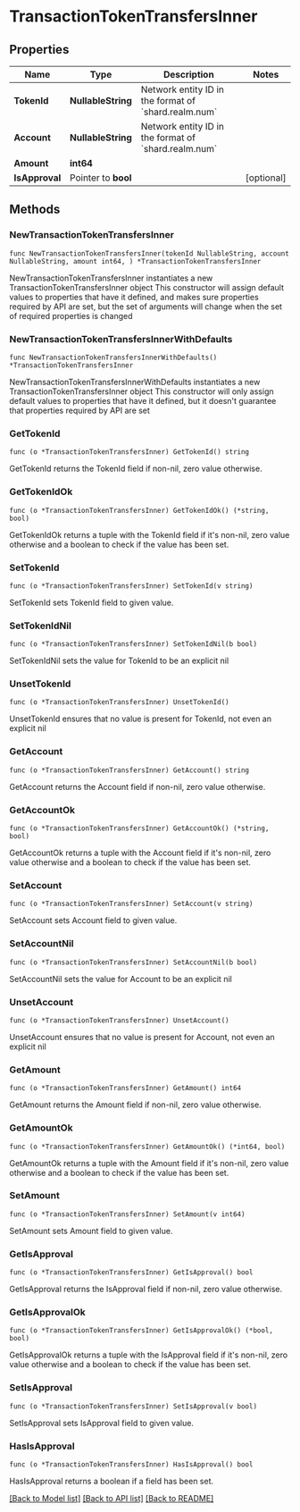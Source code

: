 # TransactionTokenTransfersInner

## Properties

Name | Type | Description | Notes
------------ | ------------- | ------------- | -------------
**TokenId** | **NullableString** | Network entity ID in the format of &#x60;shard.realm.num&#x60; | 
**Account** | **NullableString** | Network entity ID in the format of &#x60;shard.realm.num&#x60; | 
**Amount** | **int64** |  | 
**IsApproval** | Pointer to **bool** |  | [optional] 

## Methods

### NewTransactionTokenTransfersInner

`func NewTransactionTokenTransfersInner(tokenId NullableString, account NullableString, amount int64, ) *TransactionTokenTransfersInner`

NewTransactionTokenTransfersInner instantiates a new TransactionTokenTransfersInner object
This constructor will assign default values to properties that have it defined,
and makes sure properties required by API are set, but the set of arguments
will change when the set of required properties is changed

### NewTransactionTokenTransfersInnerWithDefaults

`func NewTransactionTokenTransfersInnerWithDefaults() *TransactionTokenTransfersInner`

NewTransactionTokenTransfersInnerWithDefaults instantiates a new TransactionTokenTransfersInner object
This constructor will only assign default values to properties that have it defined,
but it doesn't guarantee that properties required by API are set

### GetTokenId

`func (o *TransactionTokenTransfersInner) GetTokenId() string`

GetTokenId returns the TokenId field if non-nil, zero value otherwise.

### GetTokenIdOk

`func (o *TransactionTokenTransfersInner) GetTokenIdOk() (*string, bool)`

GetTokenIdOk returns a tuple with the TokenId field if it's non-nil, zero value otherwise
and a boolean to check if the value has been set.

### SetTokenId

`func (o *TransactionTokenTransfersInner) SetTokenId(v string)`

SetTokenId sets TokenId field to given value.


### SetTokenIdNil

`func (o *TransactionTokenTransfersInner) SetTokenIdNil(b bool)`

 SetTokenIdNil sets the value for TokenId to be an explicit nil

### UnsetTokenId
`func (o *TransactionTokenTransfersInner) UnsetTokenId()`

UnsetTokenId ensures that no value is present for TokenId, not even an explicit nil
### GetAccount

`func (o *TransactionTokenTransfersInner) GetAccount() string`

GetAccount returns the Account field if non-nil, zero value otherwise.

### GetAccountOk

`func (o *TransactionTokenTransfersInner) GetAccountOk() (*string, bool)`

GetAccountOk returns a tuple with the Account field if it's non-nil, zero value otherwise
and a boolean to check if the value has been set.

### SetAccount

`func (o *TransactionTokenTransfersInner) SetAccount(v string)`

SetAccount sets Account field to given value.


### SetAccountNil

`func (o *TransactionTokenTransfersInner) SetAccountNil(b bool)`

 SetAccountNil sets the value for Account to be an explicit nil

### UnsetAccount
`func (o *TransactionTokenTransfersInner) UnsetAccount()`

UnsetAccount ensures that no value is present for Account, not even an explicit nil
### GetAmount

`func (o *TransactionTokenTransfersInner) GetAmount() int64`

GetAmount returns the Amount field if non-nil, zero value otherwise.

### GetAmountOk

`func (o *TransactionTokenTransfersInner) GetAmountOk() (*int64, bool)`

GetAmountOk returns a tuple with the Amount field if it's non-nil, zero value otherwise
and a boolean to check if the value has been set.

### SetAmount

`func (o *TransactionTokenTransfersInner) SetAmount(v int64)`

SetAmount sets Amount field to given value.


### GetIsApproval

`func (o *TransactionTokenTransfersInner) GetIsApproval() bool`

GetIsApproval returns the IsApproval field if non-nil, zero value otherwise.

### GetIsApprovalOk

`func (o *TransactionTokenTransfersInner) GetIsApprovalOk() (*bool, bool)`

GetIsApprovalOk returns a tuple with the IsApproval field if it's non-nil, zero value otherwise
and a boolean to check if the value has been set.

### SetIsApproval

`func (o *TransactionTokenTransfersInner) SetIsApproval(v bool)`

SetIsApproval sets IsApproval field to given value.

### HasIsApproval

`func (o *TransactionTokenTransfersInner) HasIsApproval() bool`

HasIsApproval returns a boolean if a field has been set.


[[Back to Model list]](../README.md#documentation-for-models) [[Back to API list]](../README.md#documentation-for-api-endpoints) [[Back to README]](../README.md)


